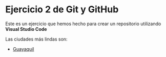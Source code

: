 # Ejercicio 2 de Git y GitHub

Este es un ejercicio que hemos hecho para crear un repositorio utilizando **Visual Studio Code**

Las ciudades más lindas son:

- [Guayaquil](Guayaquil.md)
